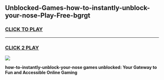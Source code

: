 
## Unblocked-Games-how-to-instantly-unblock-your-nose-Play-Free-bgrgt
<h3>
<a href="https://premium76.site?title=how-to-instantly-unblock-your-nose&ref=21A">CLICK TO PLAY</a></h3>
<hr>

<h3>
<a href="https://premium76.site?title=how-to-instantly-unblock-your-nose&ref=21A">CLICK 2 PLAY</a>
  
</h3>

<a href="https://premium76.site?title=how-to-instantly-unblock-your-nose&ref=21A"><img src="https://clearcache.store/games.png"></a>


**how-to-instantly-unblock-your-nose games unblocked: Your Gateway to Fun and Accessible Online Gaming**
